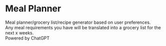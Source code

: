 ﻿# Meal Planner
Meal planner/grocery list/recipe generator based on user preferences.<br>
Any meal requirements you have will be translated into a grocery list for the next x weeks.<br>
Powered by ChatGPT
